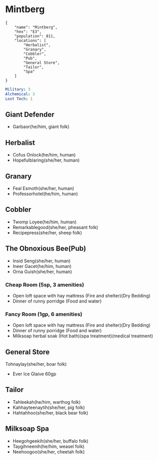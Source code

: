 # Mintberg

```
{
    "name": "Mintberg",
    "hex": "E3",
    "population": 811,
    "locations": [
        "Herbalist",
        "Granary",
        "Cobbler",
        "Pub",
        "General Store",
        "Tailor",
        "Spa"
    ]
}
```

```yml
Military: 3
Alchemical: 3
Lost Tech: 1
```

## Giant Defender
- Garbaor(he/him, giant folk)

## Herbalist
- Cofus Onlock(he/him, human)
- Hopefulblaring(she/her, human)

## Granary
- Feal Esmoth(she/her, human)
- Professorhotel(he/him, human)


## Cobbler
- Twomp Loyee(he/him, human)
- Remarkablegood(she/her, pheasant folk)
- Recipepress(she/her, sheep folk)

## The Obnoxious Bee(Pub)
- Insid Seng(she/her, human)
- Ineer Gacet(he/him, human)
- Orna Guish(she/her, human)

### Cheap Room (5sp, 3 amenities)
- Open loft space with hay mattress (Fire and shelter)(Dry Bedding)
- Dinner of runny porridge (Food and water)

### Fancy Room (1gp, 6 amenities)
- Open loft space with hay mattress (Fire and shelter)(Dry Bedding)
- Dinner of runny porridge (Food and water)
- Milksoap herbal soak (Hot bath)(spa treatment)(medical treatment)

## General Store
Tohnaylay(she/her, boar folk)
- Ever Ice Glaive 60gp

## Tailor
- Tahleekah(he/him, warthog folk)
- Kahhayteenaytih(she/her, pig folk)
- Hahtahhoo(she/her, black bear folk)

## Milksoap Spa
- Heegohgeekih(she/her, buffalo folk)
- Taygihneenih(he/him, weasel folk)
- Neehoogoo(she/her, cheetah folk)
